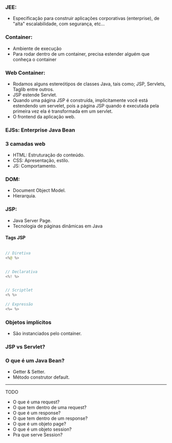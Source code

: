 ### JEE: 
- Especificação para construir aplicações corporativas (enterprise), de "alta" escalabilidade, com segurança, etc...

### Container:
- Ambiente de execução
- Para rodar dentro de um container, precisa estender alguém que conheça o container

### Web Container:
- Rodamos alguns estereótipos de classes Java, tais como; JSP, Servlets, Taglib entre outros.
- JSP estende Servlet.
- Quando uma página JSP é construída, implicitamente você está estendendo um servelet, pois a página JSP quando é executada pela primeira vez ela é transformada em um servlet.
- O frontend da aplicação web.

### EJSs: Enterprise Java Bean 

### 3 camadas web
- HTML: Estruturação do conteúdo.
- CSS: Apresentação, estilo.
- JS: Comportamento.

### DOM:
- Document Object Model.
- Hierarquia.

### JSP:
- Java Server Page.
- Tecnologia de páginas dinâmicas em Java

#### Tags JSP

```java

// Diretiva
<%@ %>


// Declarativa
<%! %>


// Scriptlet
<% %>

// Expressão
<%= %>

```

### Objetos implícitos
- São instanciados pelo container.

### JSP vs Servlet?

### O que é um Java Bean?
- Getter & Setter.
- Método construtor default.
---
 TODO

* O que é uma request?
* O que tem dentro de uma request?
* O que é um response?
* O que tem dentro de um response?
* O que é um objeto page?
* O que é um objeto session?
* Pra que serve Session?


